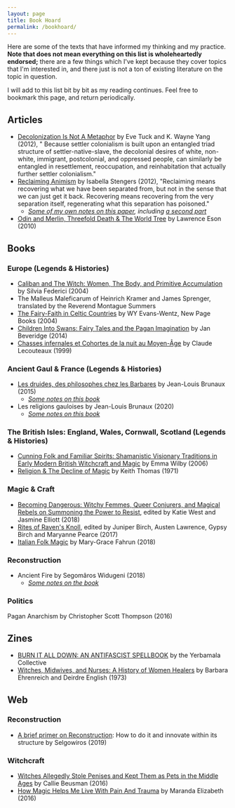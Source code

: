 ```yaml
---
layout: page
title: Book Hoard
permalink: /bookhoard/
---
```


Here are some of the texts that have informed my thinking and my practice. **Note that does not mean everything on this list is wholeheartedly endorsed;** there are a few things which I've kept because they cover topics that I'm interested in, and there just is not a ton of existing literature on the topic in question.

I will add to this list bit by bit as my reading continues. Feel free to bookmark this page, and return periodically.

## Articles

* [Decolonization Is Not A Metaphor](https://jps.library.utoronto.ca/index.php/des/article/view/18630) by Eve Tuck and K. Wayne Yang (2012), " Because settler colonialism is built upon an entangled triad structure of settler-native-slave, the decolonial desires of white, non-white, immigrant, postcolonial, and oppressed people, can similarly be entangled in resettlement, reoccupation, and reinhabitation that actually further settler colonialism."
* [Reclaiming Animism](https://www.e-flux.com/journal/36/61245/reclaiming-animism/) by Isabella Stengers (2012), "Reclaiming means recovering what we have been separated from, but not in the sense that we can just get it back. Recovering means recovering from the very separation itself, regenerating what this separation has poisoned."
     * *[Some of my own notes on this paper](/blog/2022/03/12/notes-on-isabelle-stengers-reclaiming-animism-part-one.html), including [a second part](/blog/2022/03/19/notes-on-isabelle-stengers-reclaiming-animism-part-two.html)*
* [Odin and Merlin, Threefold Death & The World Tree](https://www.jstor.org/stable/25735286?seq=1#metadata_info_tab_contents) by Lawrence Eson (2010)

## Books

### Europe (Legends & Histories)

* [Caliban and The Witch: Women, The Body, and Primitive Accumulation](https://www.akpress.org/catalog/product/view/id/789/s/calibanandthewitch/) by Silvia Federici (2004)
* The Malleus Maleficarum of Heinrich Kramer and James Sprenger, translated by the Reverend Montague Summers
* [The Fairy-Faith in Celtic Countries](https://www.gutenberg.org/files/34853/34853-h/34853-h.htm) by WY Evans-Wentz, New Page Books (2004)
* [Children Into Swans: Fairy Tales and the Pagan Imagination](https://www.jstor.org/stable/j.ctt14bs0gg) by Jan Beveridge (2014)
* [Chasses infernales et Cohortes de la nuit au Moyen-Âge](https://books.google.ca/books/about/Chasses_infernales_et_Cohortes_de_la_nui.html?id=i0rdDQAAQBAJ&redir_esc=y) by Claude Lecouteaux (1999)

### Ancient Gaul & France (Legends & Histories)

* [Les druides, des philosophes chez les Barbares](https://www.google.ca/books/edition/Les_druides/enT3rQEACAAJ?hl=fr) by Jean-Louis Brunaux (2015)
    * *[Some notes on this book](/blog/2021/09/23/druides-philosophes-chez-les-barbares-part-1.html)*
* Les religions gauloises by Jean-Louis Brunaux (2020)
    * *[Some notes on this book](/blog/2022/08/27/gaulish-religion-notes.html)*

### The British Isles: England, Wales, Cornwall, Scotland (Legends & Histories)

* [Cunning Folk and Familiar Spirits: Shamanistic Visionary Traditions in Early Modern British Witchcraft and Magic](https://books.google.ca/books/about/Cunning_Folk_and_Familiar_Spirits.html?id=qo0HmwvlS7gC&redir_esc=y) by Emma Wilby (2006)
* [Religion & The Decline of Magic](https://books.google.ca/books/about/Religion_and_the_decline_of_magic.html?id=7Ck3AQAAIAAJ&redir_esc=y) by Keith Thomas (1971)

### Magic & Craft

* [Becoming Dangerous: Witchy Femmes, Queer Conjurers, and Magical Rebels on Summoning the Power to Resist](https://www.goodreads.com/book/show/36555616-becoming-dangerous), edited by Katie West and Jasmine Elliott (2018)
* [Rites of Raven's Knoll](https://www.goodreads.com/book/show/34911233-rites-of-raven-s-knoll), edited by Juniper Birch, Austen Lawrence, Gypsy Birch and Maryanne Pearce (2017)
* [Italian Folk Magic](https://www.indiebound.org/book/9781578636181) by Mary-Grace Fahrun (2018)

### Reconstruction

* Ancient Fire by Segomâros Widugeni (2018)      
    * *[Some notes on the book](/blog/2021/10/18/notes-on-ancient-fire-by-segomaros-widugeni-2018.html)*

### Politics

Pagan Anarchism by Christopher Scott Thompson (2016)

## Zines

* [BURN IT ALL DOWN: AN ANTIFASCIST SPELLBOOK](https://drive.google.com/file/d/0B2mqLg0R-Yc1VG41aWVvNm03Zzg/view?usp=sharing) by the Yerbamala Collective
* [Witches, Midwives, and Nurses: A History of Women Healers](https://www.marxists.org/subject/women/authors/ehrenreich-barbara/witches.htm) by Barbara Ehrenreich and Deirdre English (1973)

## Web

### Reconstruction 

* [A brief primer on Reconstruction](https://www.reddit.com/r/heathenry/comments/dit35c/a_brief_primer_on_reconstruction_how_to_do_it_and/): How to do it and innovate within its structure by Selgowiros (2019)

### Witchcraft

* [Witches Allegedly Stole Penises and Kept Them as Pets in the Middle Ages](https://www.vice.com/en/article/mbqjap/witches-allegedly-stole-penises-and-kept-them-as-pets-in-the-middle-ages) by Callie Beusman (2016)
* [How Magic Helps Me Live With Pain And Trauma](https://web.archive.org/web/20181219224855/https://medium.com/the-establishment/how-magic-helps-me-live-with-pain-and-trauma-bd56dcea5db5) by Maranda Elizabeth (2016)